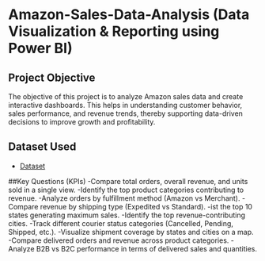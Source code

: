 # Amazon-Sales-Data-Analysis (Data Visualization & Reporting using Power BI)
## Project Objective
The objective of this project is to analyze Amazon sales data and create interactive dashboards. This helps in understanding customer behavior, sales performance, and revenue trends, thereby supporting data-driven decisions to improve growth and profitability.

## Dataset Used
- <a href="https://github.com/sabaribala2004-dataanalyst/amazon-powerbi-dashboard/blob/main/Amazon%20Sale%20Report.xlsx"> Dataset</a>

##Key Questions (KPIs)
-Compare total orders, overall revenue, and units sold in a single view.
-Identify the top product categories contributing to revenue.
-Analyze orders by fulfillment method (Amazon vs Merchant).
-Compare revenue by shipping type (Expedited vs Standard).
-ist the top 10 states generating maximum sales.
-Identify the top revenue-contributing cities.
-Track different courier status categories (Cancelled, Pending, Shipped, etc.).
-Visualize shipment coverage by states and cities on a map.
-Compare delivered orders and revenue across product categories.
-Analyze B2B vs B2C performance in terms of delivered sales and quantities.
